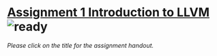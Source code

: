# [Assignment 1 Introduction to LLVM](https://www.overleaf.com/read/nvmnmbntgwqn) ![ready](https://img.shields.io/badge/ready%3F-no-red)

*Please click on the title for the assignment handout.*
